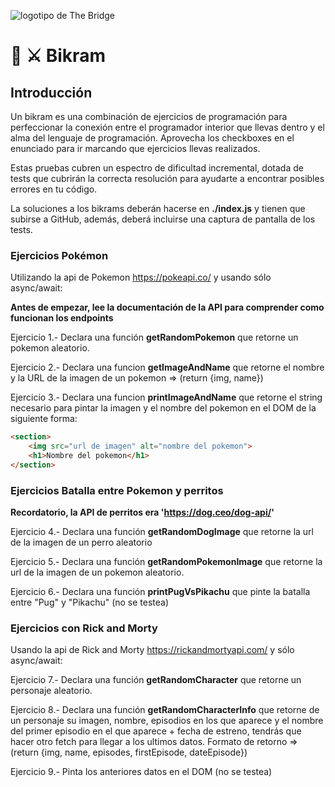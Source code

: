 ![logotipo de The Bridge](https://user-images.githubusercontent.com/27650532/77754601-e8365180-702b-11ea-8bed-5bc14a43f869.png  "logotipo de The Bridge")

# :european_castle: :crossed_swords: Bikram #

## Introducción ##
Un bikram es una combinación de ejercicios de programación para perfeccionar la conexión entre el programador interior que llevas dentro y el alma del lenguaje de programación. Aprovecha los checkboxes en el enunciado para ir marcando que ejercicios llevas realizados.

Estas pruebas cubren un espectro de dificultad incremental, dotada de tests que cubrirán la correcta resolución para ayudarte a encontrar posibles errores en tu código.

La soluciones a los bikrams deberán hacerse en **./index.js** y tienen que subirse a GitHub, además, deberá incluirse una captura de pantalla de los tests.


### Ejercicios Pokémon ###



Utilizando la api de Pokemon https://pokeapi.co/ y usando sólo async/await:

**Antes de empezar, lee la documentación de la API para comprender como funcionan los endpoints**


Ejercicio 1.- Declara una función **getRandomPokemon** que retorne un pokemon aleatorio.

Ejercicio 2.- Declara una funcion **getImageAndName** que retorne el nombre y la URL de la imagen de un pokemon => (return {img, name})

Ejercicio 3.- Declara una funcion **printImageAndName** que retorne el string necesario para pintar la imagen y el nombre del pokemon en el DOM de la siguiente forma:

```html
<section>
    <img src="url de imagen" alt="nombre del pokemon">
    <h1>Nombre del pokemon</h1>
</section>
```

### Ejercicios Batalla entre Pokemon y perritos ###



**Recordatorio, la API de perritos era 'https://dog.ceo/dog-api/'**


Ejercicio 4.- Declara una función **getRandomDogImage** que retorne la url de la imagen de un perro aleatorio

Ejercicio 5.- Declara una función **getRandomPokemonImage** que retorne la url de la imagen de un pokemon aleatorio.

Ejercicio 6.- Declara una función **printPugVsPikachu** que pinte la batalla entre "Pug" y "Pikachu" (no se testea)


### Ejercicios con Rick and Morty ###

Usando la api de Rick and Morty https://rickandmortyapi.com/ y sólo async/await:

Ejercicio 7.- Declara una función **getRandomCharacter** que retorne un personaje aleatorio.

Ejercicio 8.- Declara una función **getRandomCharacterInfo** que retorne de un personaje su imagen, nombre, episodios en los que aparece y el nombre del primer episodio en el que aparece + fecha de estreno, tendrás que hacer otro fetch para llegar a los ultimos datos. Formato de retorno => (return {img, name, episodes, firstEpisode, dateEpisode})

Ejercicio 9.- Pinta los anteriores datos en el DOM (no se testea)
